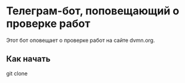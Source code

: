 # Телеграм-бот, поповещающий о проверке работ
Этот бот оповещает о проверке работ на сайте dvmn.org.
## Как начать

git clone